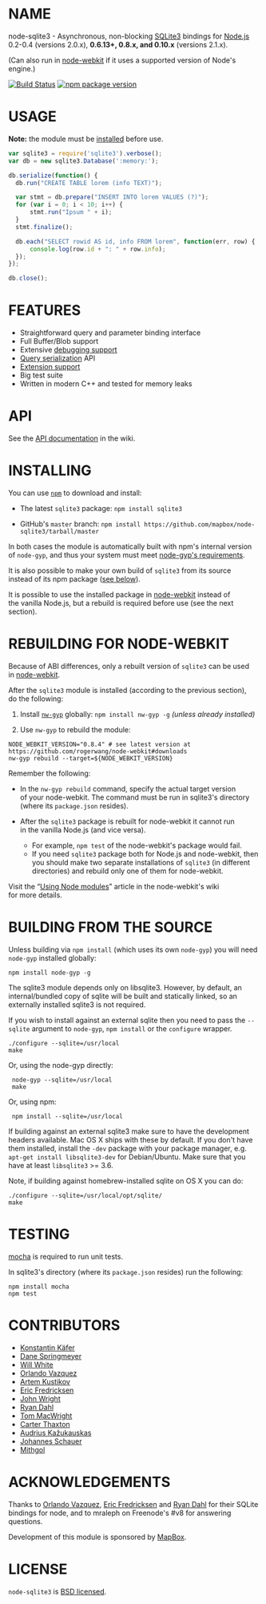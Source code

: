 # NAME

node-sqlite3 - Asynchronous, non-blocking [SQLite3](http://sqlite.org/) bindings for [Node.js](http://nodejs.org/) 0.2-0.4 (versions 2.0.x), **0.6.13+, 0.8.x, and 0.10.x** (versions 2.1.x).

(Can also run in [node-webkit](https://github.com/rogerwang/node-webkit) if it uses a supported version of Node's engine.)

[![Build Status](https://travis-ci.org/mapbox/node-sqlite3.png?branch=master)](https://travis-ci.org/mapbox/node-sqlite3)
[![npm package version](https://badge.fury.io/js/sqlite3.png)](https://npmjs.org/package/sqlite3)


# USAGE

**Note:** the module must be [installed](#installing) before use.

``` js
var sqlite3 = require('sqlite3').verbose();
var db = new sqlite3.Database(':memory:');

db.serialize(function() {
  db.run("CREATE TABLE lorem (info TEXT)");

  var stmt = db.prepare("INSERT INTO lorem VALUES (?)");
  for (var i = 0; i < 10; i++) {
      stmt.run("Ipsum " + i);
  }
  stmt.finalize();

  db.each("SELECT rowid AS id, info FROM lorem", function(err, row) {
      console.log(row.id + ": " + row.info);
  });
});

db.close();
```



# FEATURES

* Straightforward query and parameter binding interface
* Full Buffer/Blob support
* Extensive [debugging support](https://github.com/mapbox/node-sqlite3/wiki/Debugging)
* [Query serialization](https://github.com/mapbox/node-sqlite3/wiki/Control-Flow) API
* [Extension support](https://github.com/mapbox/node-sqlite3/wiki/Extensions)
* Big test suite
* Written in modern C++ and tested for memory leaks



# API

See the [API documentation](https://github.com/mapbox/node-sqlite3/wiki) in the wiki.


# INSTALLING

You can use [`npm`](https://github.com/isaacs/npm) to download and install:

* The latest `sqlite3` package: `npm install sqlite3`

* GitHub's `master` branch: `npm install https://github.com/mapbox/node-sqlite3/tarball/master`

In both cases the module is automatically built with npm's internal version of `node-gyp`,
and thus your system must meet [node-gyp's requirements](https://github.com/TooTallNate/node-gyp#installation).

It is also possible to make your own build of `sqlite3` from its source instead of its npm package ([see below](#building-from-the-source)).

It is possible to use the installed package in [node-webkit](https://github.com/rogerwang/node-webkit) instead of the vanilla Node.js, but a rebuild is required before use (see the next section).


# REBUILDING FOR NODE-WEBKIT

Because of ABI differences, only a rebuilt version of `sqlite3` can be used in [node-webkit](https://github.com/rogerwang/node-webkit).

After the `sqlite3` module is installed (according to the previous section), do the following:

1. Install [`nw-gyp`](https://github.com/rogerwang/nw-gyp) globally: `npm install nw-gyp -g` *(unless already installed)*

2. Use `nw-gyp` to rebuild the module:

```
NODE_WEBKIT_VERSION="0.8.4" # see latest version at https://github.com/rogerwang/node-webkit#downloads
nw-gyp rebuild --target=${NODE_WEBKIT_VERSION}
```

Remember the following:

* In the `nw-gyp rebuild` command, specify the actual target version of your node-webkit. The command must be run in sqlite3's directory (where its `package.json` resides).

* After the `sqlite3` package is rebuilt for node-webkit it cannot run in the vanilla Node.js (and vice versa).
   * For example, `npm test` of the node-webkit's package would fail.
   * If you need `sqlite3` package both for Node.js and node-webkit, then you should make two separate installations of `sqlite3` (in different directories) and rebuild only one of them for node-webkit.

Visit the “[Using Node modules](https://github.com/rogerwang/node-webkit/wiki/Using-Node-modules)” article in the node-webkit's wiki for more details.


# BUILDING FROM THE SOURCE

Unless building via `npm install` (which uses its own `node-gyp`) you will need `node-gyp` installed globally:

    npm install node-gyp -g

The sqlite3 module depends only on libsqlite3. However, by default, an internal/bundled copy of sqlite will be built and statically linked, so an externally installed sqlite3 is not required.

If you wish to install against an external sqlite then you need to pass the `--sqlite` argument to `node-gyp`, `npm install` or the `configure` wrapper.

    ./configure --sqlite=/usr/local
    make

Or, using the node-gyp directly:

     node-gyp --sqlite=/usr/local
     make

Or, using npm:

     npm install --sqlite=/usr/local

If building against an external sqlite3 make sure to have the development headers available. Mac OS X ships with these by default. If you don't have them installed, install the `-dev` package with your package manager, e.g. `apt-get install libsqlite3-dev` for Debian/Ubuntu. Make sure that you have at least `libsqlite3` >= 3.6.

Note, if building against homebrew-installed sqlite on OS X you can do:

    ./configure --sqlite=/usr/local/opt/sqlite/
    make


# TESTING

[mocha](https://github.com/visionmedia/mocha) is required to run unit tests.

In sqlite3's directory (where its `package.json` resides) run the following:

    npm install mocha
    npm test



# CONTRIBUTORS

* [Konstantin Käfer](https://github.com/kkaefer)
* [Dane Springmeyer](https://github.com/springmeyer)
* [Will White](https://github.com/willwhite)
* [Orlando Vazquez](https://github.com/orlandov)
* [Artem Kustikov](https://github.com/artiz)
* [Eric Fredricksen](https://github.com/grumdrig)
* [John Wright](https://github.com/mrjjwright)
* [Ryan Dahl](https://github.com/ry)
* [Tom MacWright](https://github.com/tmcw)
* [Carter Thaxton](https://github.com/carter-thaxton)
* [Audrius Kažukauskas](https://github.com/audriusk)
* [Johannes Schauer](https://github.com/pyneo)
* [Mithgol](https://github.com/Mithgol)



# ACKNOWLEDGEMENTS

Thanks to [Orlando Vazquez](https://github.com/orlandov),
[Eric Fredricksen](https://github.com/grumdrig) and
[Ryan Dahl](https://github.com/ry) for their SQLite bindings for node, and to mraleph on Freenode's #v8 for answering questions.

Development of this module is sponsored by [MapBox](http://mapbox.org/).


# LICENSE

`node-sqlite3` is [BSD licensed](https://github.com/mapbox/node-sqlite3/raw/master/LICENSE).
